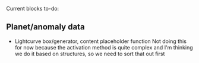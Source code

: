 Current blocks to-do:

## Planet/anomaly data
* Lightcurve box/generator, content placeholder function
		Not doing this for now because the activation method is quite complex and I'm thinking we do it based on structures, so we need to sort that out first